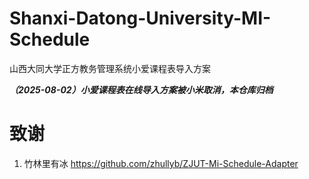 # Shanxi-Datong-University-MI-Schedule
山西大同大学正方教务管理系统小爱课程表导入方案

***（2025-08-02）小爱课程表在线导入方案被小米取消，本仓库归档***

# 致谢
1. 竹林里有冰  https://github.com/zhullyb/ZJUT-Mi-Schedule-Adapter
